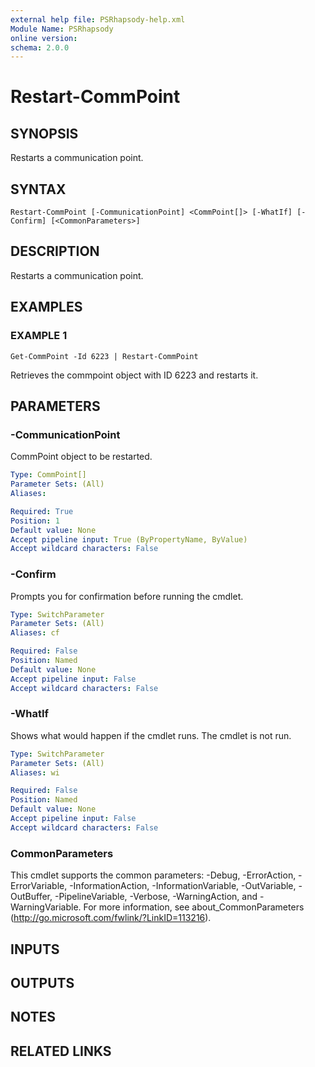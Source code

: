 ```yaml
---
external help file: PSRhapsody-help.xml
Module Name: PSRhapsody
online version:
schema: 2.0.0
---
```


# Restart-CommPoint

## SYNOPSIS
Restarts a communication point.

## SYNTAX

```
Restart-CommPoint [-CommunicationPoint] <CommPoint[]> [-WhatIf] [-Confirm] [<CommonParameters>]
```

## DESCRIPTION
Restarts a communication point.

## EXAMPLES

### EXAMPLE 1
```
Get-CommPoint -Id 6223 | Restart-CommPoint
```

Retrieves the commpoint object with ID 6223 and restarts it.

## PARAMETERS

### -CommunicationPoint
CommPoint object to be restarted.

```yaml
Type: CommPoint[]
Parameter Sets: (All)
Aliases:

Required: True
Position: 1
Default value: None
Accept pipeline input: True (ByPropertyName, ByValue)
Accept wildcard characters: False
```

### -Confirm
Prompts you for confirmation before running the cmdlet.

```yaml
Type: SwitchParameter
Parameter Sets: (All)
Aliases: cf

Required: False
Position: Named
Default value: None
Accept pipeline input: False
Accept wildcard characters: False
```

### -WhatIf
Shows what would happen if the cmdlet runs.
The cmdlet is not run.

```yaml
Type: SwitchParameter
Parameter Sets: (All)
Aliases: wi

Required: False
Position: Named
Default value: None
Accept pipeline input: False
Accept wildcard characters: False
```

### CommonParameters
This cmdlet supports the common parameters: -Debug, -ErrorAction, -ErrorVariable, -InformationAction, -InformationVariable, -OutVariable, -OutBuffer, -PipelineVariable, -Verbose, -WarningAction, and -WarningVariable. For more information, see about_CommonParameters (http://go.microsoft.com/fwlink/?LinkID=113216).

## INPUTS

## OUTPUTS

## NOTES

## RELATED LINKS
